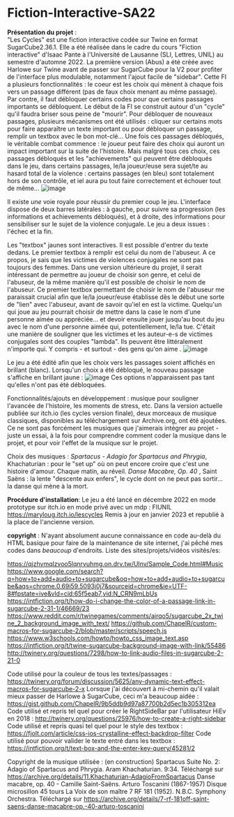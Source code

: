 # Fiction-Interactive-SA22
<b>Présentation du projet</b> : <br>
"Les Cycles" est une fiction interactive codée sur Twine en format SugarCube2.36.1. Elle a été réalisée dans le cadre du cours "Fiction interactive" d'Isaac Pante à l'Université de Lausanne (SLI, Lettres, UNIL) au semestre d'automne 2022. 
La première version (Abus) a été créée avec Harlowe sur Twine avant de passer sur SugarCube pour la V2 pour profiter de l'interface plus modulable, notamment l'ajout facile de "sidebar". 
Cette FI a plusieurs fonctionnalités : le coeur est les choix qui mènent à chaque fois vers un passage différent (pas de faux choix menant au même passage). Par contre, il faut débloquer certains codes pour que certains passages importants se débloquent. Le début de la FI se construit autour d'un "cycle" qu'il faudra briser sous peine de "mourir". Pour débloquer de nouveaux passages, plusieurs mécanismes ont été utilisés : cliquer sur certains mots pour faire apparaître un texte important ou pour débloquer un passage, remplir un textbox avec le bon mot-clé... 
Une fois ces passages débloqués, le véritable combat commence : le joueur peut faire des choix qui auront un impact important sur la suite de l'histoire. Mais malgré tous ces choix, ces passages débloqués et les "achievements" qui peuvent être débloqués dans le jeu, dans certains passages, le/la joueur/euse sera sujet/te au hasard total de la violence : certains passages (en bleu) sont totalement hors de son contrôle, et iel aura pu tout faire correctement et échouer tout de même... 
![image](https://user-images.githubusercontent.com/114563068/214649285-a0883d02-14da-4bf5-b69a-559bd5b5a4d7.png)

Il existe <i>une</i> voie royale pour réussir du premier coup le jeu. 
L'interface dispose de deux barres latérales : à gauche, pour suivre sa progression (les informations et achievements débloqués), et à droite, des informations pour sensibiliser sur le sujet de la violence conjugale. 
Le jeu a deux issues : l'échec et la fin. 

Les "textbox" jaunes sont interactives. Il est possible d'entrer du texte dedans. Le premier textbox à remplir est celui du nom de l'abuseur. A ce propos, je sais que les victimes de violences conjugales ne sont pas toujours des femmes. Dans une version ultérieure du projet, il serait intéressant de permettre au joueur de choisir son genre, et celui de l'abuseur, de la même manière qu'il est possible de choisir le nom de l'abuseur. Ce premier textbox permettant de choisir le nom de l'abuseur me paraissait crucial afin que le/la joueur/euse établisse dès le début une sorte de "lien" avec l'abuseur, avant de savoir qu'iel en est la victime. Quelqu'un qui joue au jeu pourrait choisir de mettre dans la case le nom d'une personne aimée ou appréciée... et devoir ensuite jouer jusqu'au bout du jeu avec le nom d'une personne aimée qui, potentiellement, le/la tue. C'était une manière de souligner que les victimes et les auteur-e-s de victimes conjugales sont des couples "lambda". Ils peuvent être littéralement n'importe qui. Y compris - et surtout - des gens qu'on aime .
![image](https://user-images.githubusercontent.com/114563068/215513862-50e3a2e2-49b1-482b-b7ec-590299b1de0b.png)

Le jeu a été édité afin que les choix vers les passages soient affichés en brillant (blanc). 
Lorsqu'un choix a été débloqué, le nouveau passage s'affiche en brillant jaune : 
![image](https://user-images.githubusercontent.com/114563068/214645720-91989aeb-997e-48c8-a663-5a1473c2ff0b.png)
Ces options n'apparaissent pas tant qu'elles n'ont pas été débloquées. 


Fonctionnalités/ajouts en développement : musique pour souligner l'avancée de l'histoire, les moments de stress, etc. 
Dans la version actuelle publiée sur itch.io (les cycles version finale), deux morceaux de musique classiques, disponibles au téléchargement sur Archive.org, ont été ajoutées. Ce ne sont pas forcément les musiques que j'aimerais intégrer au projet - juste un essai, à la fois pour comprendre comment coder la musique dans le projet, et pour voir l'effet de la musique sur le projet.

Choix des musiques : 
<i>Spartacus - Adagio for Spartacus and Phrygia</i>, Khachaturian : pour le "set up" où on peut encore croire que c'est une histoire d'amour. Chaque matin, au réveil.
<i>Danse Macabre, Op. 40 </i>, Saint Saëns : la lente "descente aux enfers", le cycle dont on ne peut pas sortir... la danse qui mène à la mort. 

<b>Procédure d'installation</b>:
Le jeu a été lancé en décembre 2022 en mode prototype sur itch.io en mode privé avec un mdp : FIUNIL
https://maryloug.itch.io/lescycles
Remis à jour en janvier 2023 et republié à la place de l'ancienne version. 

<b>copyright</b> : 
N'ayant absolument aucune connaissance en code au-delà du HTML basique pour faire de la maintenance de site internet, j'ai pêché mes codes dans <i>beaucoup</i> d'endroits. Liste des sites/projets/vidéos visités/es: 
  
  
 https://qjzhvmqlzvoo5lqnrvuhmg.on.drv.tw/UInv/Sample_Code.html#Music
 https://www.google.com/search?q=how+to+add+audio+to+sugarcube&oq=how+to+add+audio+to+sugarcube&aqs=chrome.0.69i59.5093j0j7&sourceid=chrome&ie=UTF-8#fpstate=ive&vld=cid:65f5eab7,vid:N_CRN9mLbUs
  https://intfiction.org/t/how-do-i-change-the-color-of-a-passage-link-in-sugarcube-2-31-1/46669/23
  https://www.reddit.com/r/twinegames/comments/ajrqo5/sugarcube_2x_twine_2_background_image_with_text/
  https://github.com/ChapelR/custom-macros-for-sugarcube-2/blob/master/scripts/speech.js
  https://www.w3schools.com/howto/howto_css_image_text.asp
  https://intfiction.org/t/twine-sugarcube-background-image-with-link/55486
  http://twinery.org/questions/7298/how-to-link-audio-files-in-sugarcube-2-21-0
  
  Code utilisé pour la couleur de tous les textes/passages : 
  https://twinery.org/forum/discussion/5625/any-dynamic-text-effect-macros-for-sugarcube-2-x
  Lorsque j'ai découvert à mi-chemin qu'il valait mieux passer de Harlowe à SugarCube, ceci m'a beaucoup aidée : 
  https://gist.github.com/ChapelR/9b5ddb9d97a87700b2d5ec1b305312ea
  Code utilisé et repris tel quel pour créer le RightSideBar par l'utilisateur HiEv en 2018 : 
  http://twinery.org/questions/25976/how-to-create-a-right-sidebar
  Code utilisé et repris quasi tel quel pour le style des textbox : 
  https://fjolt.com/article/css-ios-crystalline-effect-backdrop-filter
  Code utilisé pour pouvoir valider le texte entré dans les textbox : 
  https://intfiction.org/t/text-box-and-the-enter-key-query/45281/2
  
  Copyright de la musique utilisée : (en construction)
  Spartacus Suite No. 2: Adagio of Spartacus and Phrygia. Aram Khachaturian. 9:34. Téléchargé sur https://archive.org/details/11.Khachaturian-AdagioFromSpartacus
  Danse macabre, op. 40 - Camille Saint-Saëns. Arturo Toscanini (1867-1957) Disque microsillon 45 tours La Voix de son maître 7 RF 181 (1952). N.B.C. Symphony Orchestra. Téléchargé sur https://archive.org/details/7-rf-181off-saint-saens-danse-macabre-op.-40-arturo-toscanini

